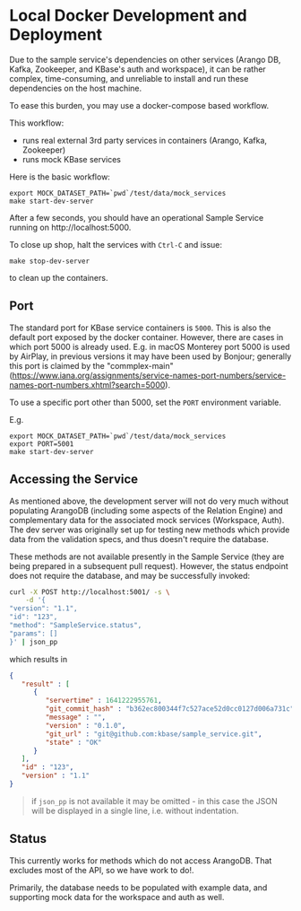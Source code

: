 # Local Docker Development and Deployment

Due to the sample service's dependencies on other services (Arango DB, Kafka, Zookeeper, and KBase's auth and workspace), it can be rather complex, time-consuming, and unreliable to install and run these dependencies on the host machine.

To ease this burden, you may use a docker-compose based workflow.

This workflow:

- runs real external 3rd party services in containers (Arango, Kafka, Zookeeper)
- runs mock KBase services

Here is the basic workflow:

```shell
export MOCK_DATASET_PATH=`pwd`/test/data/mock_services
make start-dev-server
```

After a few seconds, you should have an operational Sample Service running on http://localhost:5000.

To close up shop, halt the services with `Ctrl-C` and issue:

```shell
make stop-dev-server
```

to clean up the containers.

## Port

The standard port for KBase service containers is `5000`. This is also the default port exposed by the docker container. However, there are cases in which port 5000 is already used. E.g. in macOS Monterey port 5000 is used by AirPlay, in previous versions it may have been used by Bonjour;  generally this port is claimed by the "commplex-main" (https://www.iana.org/assignments/service-names-port-numbers/service-names-port-numbers.xhtml?search=5000).

To use a specific port other than 5000, set the `PORT` environment variable.

E.g.

```shell
export MOCK_DATASET_PATH=`pwd`/test/data/mock_services
export PORT=5001
make start-dev-server
```

## Accessing the Service

As mentioned above, the development server will not do very much without populating ArangoDB (including some aspects of the Relation Engine) and complementary data for the associated mock services (Workspace, Auth). The dev server was originally set up for testing new methods which provide data from the validation specs, and thus doesn't require the database.

These methods are not available presently in the Sample Service (they are being prepared in a subsequent pull request). However, the status endpoint does not require the database, and may be successfully invoked:

```sh
curl -X POST http://localhost:5001/ -s \
    -d '{
"version": "1.1",
"id": "123",
"method": "SampleService.status",
"params": []
}' | json_pp
```

which results in 

```json
{
   "result" : [
      {
         "servertime" : 1641222955761,
         "git_commit_hash" : "b362ec800344f7c527ace52d0cc0127d006a731c",
         "message" : "",
         "version" : "0.1.0",
         "git_url" : "git@github.com:kbase/sample_service.git",
         "state" : "OK"
      }
   ],
   "id" : "123",
   "version" : "1.1"
}
```

> if `json_pp` is not available it may be omitted - in this case the JSON will be displayed in a single line, i.e. without indentation.


## Status

This currently works for methods which do not access ArangoDB. That excludes most of the API, so we have work to do!. 

Primarily, the database needs to be populated with example data, and supporting mock data for the workspace and auth as well.
